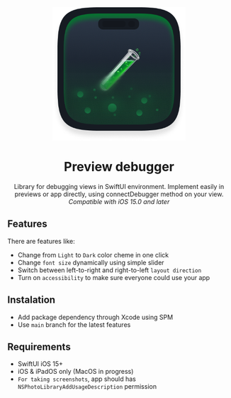 <div align="center">
  <img width="300" height="300" src="/Resources/Preview Debugger.png" alt="LogOutLoud Logo">
  <h1><b>Preview debugger</b></h1>
  <p>
    Library for debugging views in SwiftUI environment. Implement easily in previews or app directly, using connectDebugger method on your view.
    <br>
    <i>Compatible with iOS 15.0 and later</i>
  </p>
</div>

## Features
There are features like:
 - Change from `Light` to `Dark` color cheme in one click
 - Change `font size` dynamically using simple slider
 - Switch between left-to-right and right-to-left `layout direction`
 - Turn on `accessibility` to make sure everyone could use your app
 
 ## Instalation
 - Add package dependency through Xcode using SPM
 - Use `main` branch for the latest features
 
 ## Requirements
 - SwiftUI iOS 15+
 - iOS & iPadOS only (MacOS in progress)
 - `For taking screenshots`, app should has `NSPhotoLibraryAddUsageDescription` permission


